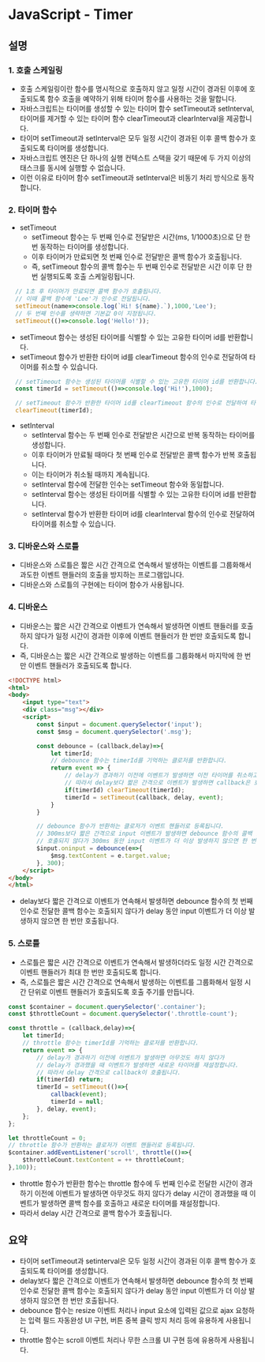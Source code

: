 # JavaScript - Timer

## 설명

### 1. 호출 스케일링

- 호출 스케일링이란 함수를 명시적으로 호출하지 않고 일정 시간이 경과된 이후에 호출되도록 함수 호출을 예약하기 위해 타이머 함수를 사용하는 것을 말합니다.
- 자바스크립트는 타이머를 생성할 수 있는 타이머 함수 setTimeout과 setInterval, 타이머를 제거할 수 있는 타이머 함수 clearTimeout과 clearInterval을 제공합니다.
- 타이머 setTimeout과 setInterval은 모두 일정 시간이 경과된 이후 콜백 함수가 호출되도록 타이머를 생성합니다.
- 자바스크립트 엔진은 단 하나의 실행 컨텍스트 스택을 갖기 때문에 두 가지 이상의 태스크를 동시에 실행할 수 없습니다.
- 이런 이유로 타이머 함수 setTimeout과 setInterval은 비동기 처리 방식으로 동작합니다.

### 2. 타이머 함수

- setTimeout
  - setTimeout 함수는 두 번째 인수로 전달받은 시간(ms, 1/1000초)으로 단 한 번 동작하는 타이머를 생성합니다.
  - 이후 타이머가 만료되면 첫 번째 인수로 전달받은 콜백 함수가 호출됩니다.
  - 즉, setTimeout 함수의 콜백 함수는 두 번째 인수로 전달받은 시간 이후 단 한 번 실행되도록 호출 스케일링됩니다.
  
```js
  // 1초 후 타이머가 만료되면 콜백 함수가 호출됩니다.
  // 이때 콜백 함수에 'Lee'가 인수로 전달됩니다.
  setTimeout(name=>console.log(`Hi! ${name}.`),1000,'Lee');
  // 두 번째 인수를 생략하면 기본값 0이 지정됩니다.
  setTimeout(()=>console.log('Hello!'));
```

- setTimeout 함수는 생성된 타이머를 식별할 수 있는 고유한 타이머 id를 반환합니다.
- setTimeout 함수가 반환한 타이머 id를 clearTimeout 함수의 인수로 전달하여 타이머를 취소할 수 있습니다.
  
```js
  // setTimeout 함수는 생성된 타이머를 식별할 수 있는 고유한 타이머 id를 반환합니다.
  const timerId = setTimeout(()=>console.log('Hi!'),1000);

  // setTimeout 함수가 반환한 타이머 id를 clearTimeout 함수의 인수로 전달하여 타이머를 취소합니다.
  clearTimeout(timerId);
```

- setInterval
  - setInterval 함수는 두 번째 인수로 전달받은 시간으로 반복 동작하는 타이머를 생성합니다.
  - 이후 타이머가 만료될 때마다 첫 번째 인수로 전달받은 콜백 함수가 반복 호출됩니다.
  - 이는 타이머가 취소될 때까지 계속됩니다.
  - setInterval 함수에 전달한 인수는 setTimeout 함수와 동일합니다.
  - setInterval 함수는 생성된 타이머를 식별할 수 있는 고유한 타이머 id를 반환합니다.
  - setInterval 함수가 반환한 타이머 id를 clearInterval 함수의 인수로 전달하여 타이머를 취소할 수 있습니다.

### 3. 디바운스와 스로틀

- 디바운스와 스로틀은 짧은 시간 간격으로 연속해서 발생하는 이벤트를 그룹화해서 과도한 이벤트 핸들러의 호출을 방지하는 프로그램입니다.
- 디바운스와 스로틀의 구현에는 타이머 함수가 사용됩니다.

### 4. 디바운스

- 디바운스는 짧은 시간 간격으로 이벤트가 연속해서 발생하면 이벤트 핸들러를 호출하지 않다가 일정 시간이 경과한 이후에 이벤트 핸들러가 한 번만 호출되도록 합니다.
- 즉, 디바운스는 짧은 시간 간격으로 발생하는 이벤트를 그룹화해서 마지막에 한 번만 이벤트 핸들러가 호출되도록 합니다.
  
```html
<!DOCTYPE html>
<html>
<body>
    <input type="text">
    <div class="msg"></div>
    <script>
        const $input = document.querySelector('input');
        const $msg = document.querySelector('.msg');

        const debounce = (callback,delay)=>{
            let timerId;
            // debounce 함수는 timerId를 기억하는 클로저를 반환합니다.
            return event => {
                // delay가 경과하기 이전에 이벤트가 발생하면 이전 타이머를 취소하고 새로운 타이머를 재설정합니다.
                // 따라서 delay보다 짧은 간격으로 이벤트가 발생하면 callback은 호출되지 않습니다.
                if(timerId) clearTimeout(timerId);
                timerId = setTimeout(callback, delay, event);
            }
        }

        // debounce 함수가 반환하는 클로저가 이벤트 핸들러로 등록됩니다.
        // 300ms보다 짧은 간격으로 input 이벤트가 발생하면 debounce 함수의 콜백 함수는
        // 호출되지 않다가 300ms 동안 input 이벤트가 더 이상 발생하지 않으면 한 번만 호출됩니다.
        $input.oninput = debounce(e=>{
            $msg.textContent = e.target.value;
        }, 300);
    </script>
</body>
</html>
```

- delay보다 짧은 간격으로 이벤트가 연속해서 발생하면 debounce 함수의 첫 번째 인수로 전달한 콜백 함수는 호출되지 않다가 delay 동안 input 이벤트가 더 이상 발생하지 않으면 한 번만 호출됩니다.

### 5. 스로틀

- 스로틀은 짧은 시간 간격으로 이벤트가 연속해서 발생하더라도 일정 시간 간격으로 이벤트 핸들러가 최대 한 번만 호출되도록 합니다.
- 즉, 스로틀은 짧은 시간 간격으로 연속해서 발생하는 이벤트를 그룹화해서 일정 시간 단위로 이벤트 핸들러가 호출되도록 호출 주기를 만듭니다.

```js
const $container = document.querySelector('.container');
const $throttleCount = document.querySelector('.throttle-count');

const throttle = (callback,delay)=>{
    let timerId;
    // throttle 함수는 timerId를 기억하는 클로저를 반환합니다.
    return event => {
        // delay가 경과하기 이전에 이벤트가 발생하면 아무것도 하지 않다가
        // delay가 경과했을 때 이벤트가 발생하면 새로운 타이머를 재설정합니다.
        // 따라서 delay 간격으로 callback이 호출됩니다.
        if(timerId) return;
        timerId = setTimeout(()=>{
            callback(event);
            timerId = null;
        }, delay, event);
    };
};

let throttleCount = 0;
// throttle 함수가 반환하는 클로저가 이벤트 핸들러로 등록됩니다.
$container.addEventListener('scroll', throttle(()=>{
    $throttleCount.textContent = ++ throttleCount;
},100));
```
- throttle 함수가 반환한 함수는 throttle 함수에 두 번째 인수로 전달한 시간이 경과하기 이전에 이벤트가 발생하면 아무것도 하지 않다가 delay 시간이 경과했을 때 이벤트가 발생하면 콜백 함수를 호출하고 새로운 타이머를 재설정합니다.
- 따라서 delay 시간 간격으로 콜백 함수가 호출됩니다.

## 요약

- 타이머 setTimeout과 setinterval은 모두 일정 시간이 경과된 이후 콜백 함수가 호출되도록 타이머를 생성합니다.
- delay보다 짧은 간격으로 이벤트가 연속해서 발생하면 debounce 함수의 첫 번째 인수로 전달한 콜백 함수는 호출되지 않다가 delay 동안 input 이벤트가 더 이상 발생하지 않으면 한 번만 호출됩니다.
- debounce 함수는 resize 이벤트 처리나 input 요소에 입력된 값으로 ajax 요청하는 입력 필드 자동완성 UI 구현, 버튼 중복 클릭 방지 처리 등에 유용하게 사용됩니다.
- throttle 함수는 scroll 이벤트 처리나 무한 스크롤 UI 구현 등에 유용하게 사용됩니다.
